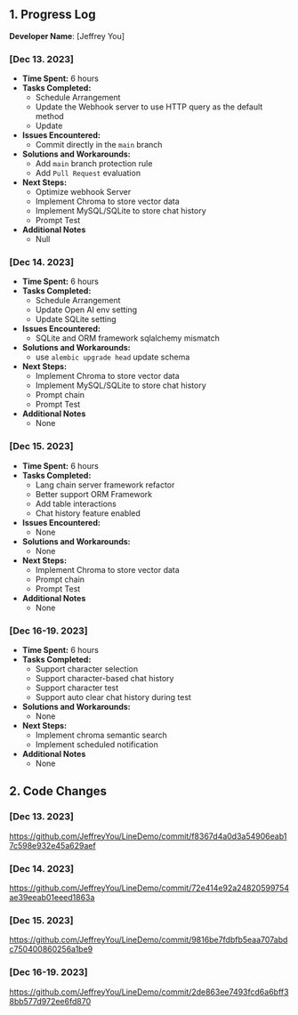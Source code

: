 ## 1. Progress Log

**Developer Name**: [Jeffrey You]

### [Dec 13. 2023]

- **Time Spent:** 6 hours
- **Tasks Completed:**
  - Schedule Arrangement
  - Update the Webhook server to use HTTP query as the default method
  - Update 
- **Issues Encountered:**
  - Commit directly in the `main` branch
- **Solutions and Workarounds:**
  - Add `main` branch protection rule
  - Add `Pull Request` evaluation
- **Next Steps:**
  - Optimize webhook Server
  - Implement Chroma to store vector data
  - Implement MySQL/SQLite to store chat history
  - Prompt Test
- **Additional Notes**
  - Null
  

### [Dec 14. 2023]

- **Time Spent:** 6 hours
- **Tasks Completed:**
  - Schedule Arrangement
  - Update Open AI env setting
  - Update SQLite setting
- **Issues Encountered:**
  - SQLite and ORM framework sqlalchemy mismatch
- **Solutions and Workarounds:**
  - use `alembic upgrade head` update schema 
- **Next Steps:**
  - Implement Chroma to store vector data
  - Implement MySQL/SQLite to store chat history
  - Prompt chain
  - Prompt Test
- **Additional Notes**
  - None


### [Dec 15. 2023]

- **Time Spent:** 6 hours
- **Tasks Completed:**
  - Lang chain server framework refactor 
  - Better support ORM Framework
  - Add table interactions
  - Chat history feature enabled
- **Issues Encountered:**
  - None
- **Solutions and Workarounds:**
  - None
- **Next Steps:**
  - Implement Chroma to store vector data
  - Prompt chain
  - Prompt Test
- **Additional Notes**
  - None

### [Dec 16-19. 2023]

- **Time Spent:** 6 hours
- **Tasks Completed:**
  - Support character selection 
  - Support character-based chat history
  - Support character test
  - Support auto clear chat history during test
- **Solutions and Workarounds:**
  - None
- **Next Steps:**
  - Implement chroma semantic search
  - Implement scheduled notification
- **Additional Notes**
  - None

## 2. Code Changes

### [Dec 13. 2023]

https://github.com/JeffreyYou/LineDemo/commit/f8367d4a0d3a54906eab17c598e932e45a629aef

### [Dec 14. 2023]

https://github.com/JeffreyYou/LineDemo/commit/72e414e92a24820599754ae39eeab01eeed1863a

### [Dec 15. 2023]

https://github.com/JeffreyYou/LineDemo/commit/9816be7fdbfb5eaa707abdc750400860256a1be9

### [Dec 16-19. 2023]

https://github.com/JeffreyYou/LineDemo/commit/2de863ee7493fcd6a6bff38bb577d972ee6fd870